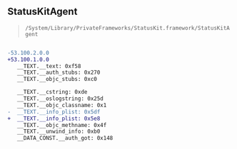 ## StatusKitAgent

> `/System/Library/PrivateFrameworks/StatusKit.framework/StatusKitAgent`

```diff

-53.100.2.0.0
+53.100.1.0.0
   __TEXT.__text: 0xf58
   __TEXT.__auth_stubs: 0x270
   __TEXT.__objc_stubs: 0xc0

   __TEXT.__cstring: 0xde
   __TEXT.__oslogstring: 0x25d
   __TEXT.__objc_classname: 0x1
-  __TEXT.__info_plist: 0x5df
+  __TEXT.__info_plist: 0x5e8
   __TEXT.__objc_methname: 0x4f
   __TEXT.__unwind_info: 0xb0
   __DATA_CONST.__auth_got: 0x148

```
